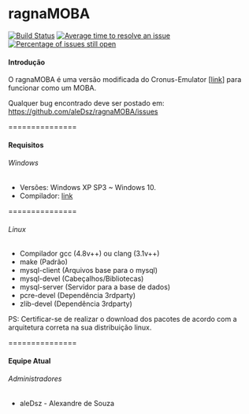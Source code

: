 ragnaMOBA
===============

[![Build Status](https://travis-ci.org/aleDsz/ragnaMOBA.png?branch=master)](https://travis-ci.org/aleDsz/ragnaMOBA) [![Average time to resolve an issue](http://isitmaintained.com/badge/resolution/aleDsz/ragnaMOBA.svg)](http://isitmaintained.com/project/aleDsz/ragnaMOBA "Average time to resolve an issue") [![Percentage of issues still open](http://isitmaintained.com/badge/open/aleDsz/ragnaMOBA.svg)](http://isitmaintained.com/project/aleDsz/ragnaMOBA "Percentage of issues still open")

#### Introdução

O ragnaMOBA é uma versão modificada do Cronus-Emulator [[link](https://github.com/Cronus-Emulator/Cronus)] para funcionar como um MOBA.

Qualquer bug encontrado deve ser postado em: https://github.com/aleDsz/ragnaMOBA/issues

===============
#### Requisitos

###### Windows
- Versões: Windows XP SP3 ~ Windows 10.
- Compilador: [link](http://download.microsoft.com/download/1/D/9/1D9A6C0E-FC89-43EE-9658-B9F0E3A76983/vc_web.exe)

===============

###### Linux
 - Compilador gcc (4.8v++) ou clang (3.1v++) 
 - make (Padrão)
 - mysql-client (Arquivos base para o mysql)
 - mysql-devel (Cabeçalhos/Bibliotecas)
 - mysql-server (Servidor para a base de dados)
 - pcre-devel (Dependência 3rdparty)
 - zlib-devel (Dependência 3rdparty)
 
PS: Certificar-se de realizar o download dos pacotes de acordo com a arquitetura correta na sua distribuição linux.

===============
#### Equipe Atual

###### Administradores
- aleDsz	   - Alexandre de Souza